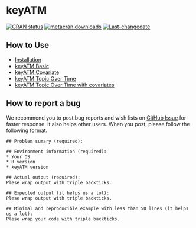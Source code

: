 
<!-- README.md is generated from README.Rmd. Please edit that file -->

# keyATM

<!-- badges: start -->

[![CRAN
status](https://www.r-pkg.org/badges/version/keyATM)](https://CRAN.R-project.org/package=keyATM)
[![metacran
downloads](https://cranlogs.r-pkg.org/badges/grand-total/keyATM)](https://cran.r-project.org/package=keyATM)
[![Last-changedate](https://img.shields.io/badge/last%20change-2019--08--25-yellowgreen.svg)](/commits/master)
<!-- badges: end -->

## How to Use

  - [Installation](articles/pkgdown_examples/Installation.html)
  - [keyATM Basic](articles/pkgdown_examples/keyATM_basic.html)
  - [keyATM Covariate](articles/pkgdown_examples/keyATM_cov.html)
  - [keyATM Topic Over Time](articles/pkgdown_examples/keyATM_tot.html)
  - [keyATM Topic Over Time with
    covariates](articles/pkgdown_examples/keyATM_totcov.html)

## How to report a bug

We recommend you to post bug reports and wish lists on [GitHub
Issue](https://github.com/Shusei-E/keyATM/issues) for faster response.
It also helps other users. When you post, please follow the following
format.

    ## Problem sumary (required):
    
    ## Environment information (required):
    * Your OS
    * R version
    * keyATM version
    
    ## Actual output (required):
    Plese wrap output with triple backticks.
    
    ## Expected output (it helps us a lot):
    Plese wrap output with triple backticks.
    
    ## Minimal and reproducible example with less than 50 lines (it helps us a lot):
    Plese wrap your code with triple backticks.
